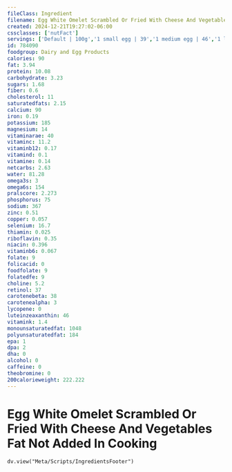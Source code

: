 ```yaml
---
fileClass: Ingredient
filename: Egg White Omelet Scrambled Or Fried With Cheese And Vegetables Fat Not Added In Cooking
created: 2024-12-21T19:27:02-06:00
cssclasses: ['nutFact']
servings: ['Default | 100g','1 small egg | 39','1 medium egg | 46','1 large egg | 52','1 extra large egg | 58','1 jumbo egg | 66','1 egg, ns as to size | 52','1 cup | 202']
id: 784090
foodgroup: Dairy and Egg Products 
calories: 90
fat: 3.94
protein: 10.08
carbohydrate: 3.23
sugars: 1.68
fiber: 0.6
cholesterol: 11
saturatedfats: 2.15
calcium: 90
iron: 0.19
potassium: 185
magnesium: 14
vitaminarae: 40
vitaminc: 11.2
vitaminb12: 0.17
vitamind: 0.1
vitamine: 0.14
netcarbs: 2.63
water: 81.28
omega3s: 3
omega6s: 154
pralscore: 2.273
phosphorus: 75
sodium: 367
zinc: 0.51
copper: 0.057
selenium: 16.7
thiamin: 0.025
riboflavin: 0.35
niacin: 0.396
vitaminb6: 0.067
folate: 9
folicacid: 0
foodfolate: 9
folatedfe: 9
choline: 5.2
retinol: 37
carotenebeta: 38
carotenealpha: 3
lycopene: 0
luteinzeaxanthin: 46
vitamink: 1.4
monounsaturatedfat: 1048
polyunsaturatedfat: 184
epa: 1
dpa: 2
dha: 0
alcohol: 0
caffeine: 0
theobromine: 0
200calorieweight: 222.222
---
```


# Egg White Omelet Scrambled Or Fried With Cheese And Vegetables Fat Not Added In Cooking

```dataviewjs
dv.view("Meta/Scripts/IngredientsFooter")
```